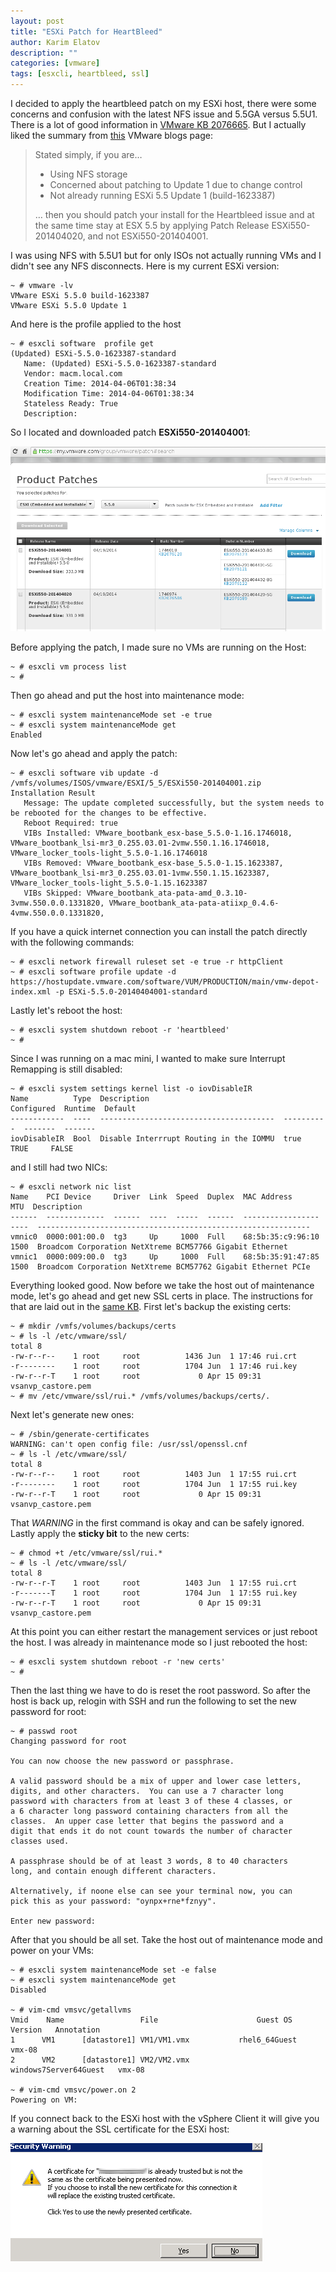 ```yaml
---
layout: post
title: "ESXi Patch for HeartBleed"
author: Karim Elatov
description: ""
categories: [vmware]
tags: [esxcli, heartbleed, ssl]
---
```

I decided to apply the heartbleed patch on my ESXi host, there were some concerns and confusion with the latest NFS issue and 5.5GA versus 5.5U1. There is a lot of good information in [VMware KB 2076665](http://kb.vmware.com/kb/2076665). But I actually liked the summary from [this](https://blogs.vmware.com/kb/2014/04/patching-esxi-5-5-heartbleed-without-installing-update-1.html) VMware blogs page:

> Stated simply, if you are…
>
> - Using NFS storage
> - Concerned about patching to Update 1 due to change control
> - Not already running ESXi 5.5 Update 1 (build-1623387)
>
> … then you should patch your install for the Heartbleed issue and at the same time stay at ESX 5.5 by applying Patch Release ESXi550-201404020, and not ESXi550-201404001.

I was using NFS with 5.5U1 but for only ISOs not actually running VMs and I didn't see any NFS disconnects. Here is my current ESXi version:

	~ # vmware -lv
	VMware ESXi 5.5.0 build-1623387
	VMware ESXi 5.5.0 Update 1

And here is the profile applied to the host

	~ # esxcli software  profile get
	(Updated) ESXi-5.5.0-1623387-standard
	   Name: (Updated) ESXi-5.5.0-1623387-standard
	   Vendor: macm.local.com
	   Creation Time: 2014-04-06T01:38:34
	   Modification Time: 2014-04-06T01:38:34
	   Stateless Ready: True
	   Description:

So I located and downloaded patch **ESXi550-201404001**:

![esxi-hb-patch](https://raw.githubusercontent.com/elatov/upload/master/esxi-hb-patch/esxi-hb-patch.png)

Before applying the patch, I made sure no VMs are running on the Host:

	~ # esxcli vm process list
	~ #

Then go ahead and put the host into maintenance mode:

	~ # esxcli system maintenanceMode set -e true
	~ # esxcli system maintenanceMode get
	Enabled

Now let's go ahead and apply the patch:

	~ # esxcli software vib update -d /vmfs/volumes/ISOS/vmware/ESXI/5_5/ESXi550-201404001.zip
	Installation Result
	   Message: The update completed successfully, but the system needs to be rebooted for the changes to be effective.
	   Reboot Required: true
	   VIBs Installed: VMware_bootbank_esx-base_5.5.0-1.16.1746018, VMware_bootbank_lsi-mr3_0.255.03.01-2vmw.550.1.16.1746018, VMware_locker_tools-light_5.5.0-1.16.1746018
	   VIBs Removed: VMware_bootbank_esx-base_5.5.0-1.15.1623387, VMware_bootbank_lsi-mr3_0.255.03.01-1vmw.550.1.15.1623387, VMware_locker_tools-light_5.5.0-1.15.1623387
	   VIBs Skipped: VMware_bootbank_ata-pata-amd_0.3.10-3vmw.550.0.0.1331820, VMware_bootbank_ata-pata-atiixp_0.4.6-4vmw.550.0.0.1331820,

If you have a quick internet connection you can install the patch directly with the following commands:

	~ # esxcli network firewall ruleset set -e true -r httpClient
	~ # esxcli software profile update -d https://hostupdate.vmware.com/software/VUM/PRODUCTION/main/vmw-depot-index.xml -p ESXi-5.5.0-20140404001-standard

Lastly let's reboot the host:

	~ # esxcli system shutdown reboot -r 'heartbleed'
	~ #

Since I was running on a mac mini, I wanted to make sure  Interrupt Remapping is still disabled:

	~ # esxcli system settings kernel list -o iovDisableIR
	Name          Type  Description                              Configured  Runtime  Default
	------------  ----  ---------------------------------------  ----------  -------  -------
	iovDisableIR  Bool  Disable Interrrupt Routing in the IOMMU  true        TRUE     FALSE


and I still had two NICs:

	~ # esxcli network nic list
	Name    PCI Device     Driver  Link  Speed  Duplex  MAC Address         MTU  Description
	------  -------------  ------  ----  -----  ------  -----------------  ----  -------------------------------------------------------------
	vmnic0  0000:001:00.0  tg3     Up     1000  Full    68:5b:35:c9:96:10  1500  Broadcom Corporation NetXtreme BCM57766 Gigabit Ethernet
	vmnic1  0000:009:00.0  tg3     Up     1000  Full    68:5b:35:91:47:85  1500  Broadcom Corporation NetXtreme BCM57762 Gigabit Ethernet PCIe

Everything looked good. Now before we take the host out of maintenance mode, let's go ahead and get new SSL certs in place. The instructions for that are laid out in the [same KB](http://kb.vmware.com/kb/2076665). First let's backup the existing certs:

	~ # mkdir /vmfs/volumes/backups/certs
	~ # ls -l /etc/vmware/ssl/
	total 8
	-rw-r--r--    1 root     root          1436 Jun  1 17:46 rui.crt
	-r--------    1 root     root          1704 Jun  1 17:46 rui.key
	-rw-r--r-T    1 root     root             0 Apr 15 09:31 vsanvp_castore.pem
	~ # mv /etc/vmware/ssl/rui.* /vmfs/volumes/backups/certs/.

Next let's generate new ones:

	~ # /sbin/generate-certificates
	WARNING: can't open config file: /usr/ssl/openssl.cnf
	~ # ls -l /etc/vmware/ssl/
	total 8
	-rw-r--r--    1 root     root          1403 Jun  1 17:55 rui.crt
	-r--------    1 root     root          1704 Jun  1 17:55 rui.key
	-rw-r--r-T    1 root     root             0 Apr 15 09:31 vsanvp_castore.pem

That *WARNING* in the first command is okay and can be safely ignored. Lastly apply the **sticky bit** to the new certs:

	~ # chmod +t /etc/vmware/ssl/rui.*
	~ # ls -l /etc/vmware/ssl/
	total 8
	-rw-r--r-T    1 root     root          1403 Jun  1 17:55 rui.crt
	-r-------T    1 root     root          1704 Jun  1 17:55 rui.key
	-rw-r--r-T    1 root     root             0 Apr 15 09:31 vsanvp_castore.pem

At this point you can either restart the management services or just reboot the host. I was already in maintenance mode so I just rebooted the host:

	~ # esxcli system shutdown reboot -r 'new certs'
	~ #

Then the last thing we have to do is reset the root password. So after the host is back up, relogin with SSH and run the following to set the new password for root:

	~ # passwd root
	Changing password for root

	You can now choose the new password or passphrase.

	A valid password should be a mix of upper and lower case letters,
	digits, and other characters.  You can use a 7 character long
	password with characters from at least 3 of these 4 classes, or
	a 6 character long password containing characters from all the
	classes.  An upper case letter that begins the password and a
	digit that ends it do not count towards the number of character
	classes used.

	A passphrase should be of at least 3 words, 8 to 40 characters
	long, and contain enough different characters.

	Alternatively, if noone else can see your terminal now, you can
	pick this as your password: "oynpx+rne*fznyy".

	Enter new password:

After that you should be all set. Take the host out of maintenance mode and power on your VMs:

	~ # esxcli system maintenanceMode set -e false
	~ # esxcli system maintenanceMode get
	Disabled

	~ # vim-cmd vmsvc/getallvms
	Vmid    Name                 File                      Guest OS          Version   Annotation
	1      VM1      [datastore1] VM1/VM1.vmx           rhel6_64Guest           vmx-08
	2      VM2      [datastore1] VM2/VM2.vmx           windows7Server64Guest   vmx-08

	~ # vim-cmd vmsvc/power.on 2
	Powering on VM:

If you connect back to the ESXi host with the vSphere Client it will give you a warning about the SSL certificate for the ESXi host:

![ssl-warning-while-connecting-to-esx-host_g](https://raw.githubusercontent.com/elatov/upload/master/esxi-hb-patch/ssl-warning-while-connecting-to-esx-host_g.png)

